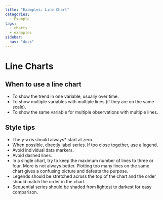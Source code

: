 ```yaml
---
title: "Examples: Line Chart"
categories:
  - Example
tags:
  - charts
  - examples
sidebar:
  nav: "docs"
---
```

<style src="{{ site.url }}/assets/css/chart-examples.css"></style>


# Line Charts
## When to use a line chart

 * To show the trend in one variable, usually over time.
 * To show multiple variables with multiple lines (if they are on the same scale).
 * To show the same variable for multiple observations with multiple lines.

## Style tips

 * The y-axis should always* start at zero.
 * When possible, directly label series. If too close together, use a legend.
 * Avoid individual data markers.
 * Avoid dashed lines.
 * In a single chart, try to keep the maximum number of lines to three or four. More is not always better. Plotting too many lines on the same chart gives a confusing picture and defeats the purpose.
 * Legends should be stretched across the top of the chart and the order should match the order in the chart.
 * Sequential series should be shaded from lightest to darkest for easy comparison.


<div id="observablehq-51a86210">
  <div class="observablehq-line_chart"></div>
</div>
<script type="module">
  import {Runtime, Inspector} from "https://cdn.jsdelivr.net/npm/@observablehq/runtime@4/dist/runtime.js";
  import define from "https://api.observablehq.com/@chekos/alluma-data-visualization-style-guide-chart-examples.js?v=3";
  (new Runtime).module(define, name => {
   if (name === "line_chart") return Inspector.into("#observablehq-51a86210 .observablehq-line_chart")();
  });
</script>

